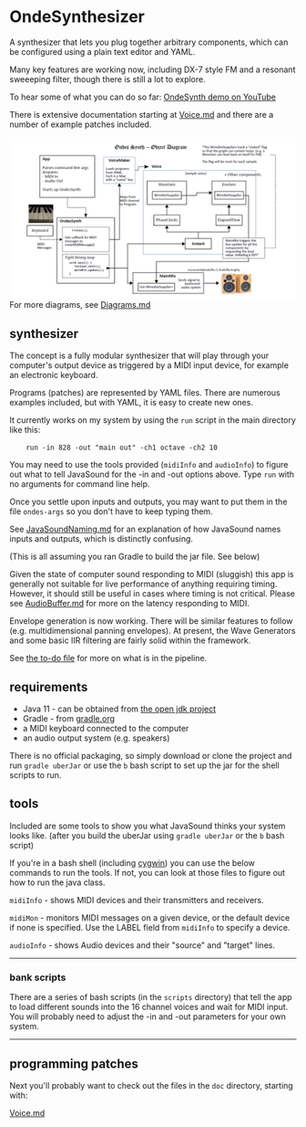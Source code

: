 # OndeSynthesizer

A synthesizer that lets you plug together arbitrary components, which can be configured using a plain text editor and YAML.

Many key features are working now, including DX-7 style FM and a resonant sweeeping filter, though there is still a lot to explore.

To hear some of what you can do so far:
[OndeSynth demo on YouTube](https://www.youtube.com/playlist?list=PLk0M1i4FJYGJ04WGUqPTOEU0NjMNrJEqt)

There is extensive documentation starting at [Voice.md](doc/Voice.md) and there are a number of example patches included.
 
![](doc/images/ondes-synth-architecture-diagram.png)
For more diagrams, see [Diagrams.md](doc/Diagrams.md)

## synthesizer
The concept is a fully modular synthesizer that will play through your computer's output device as triggered by a MIDI input device, for example an electronic keyboard. 

Programs (patches) are represented by YAML files. There are numerous examples included, but with YAML, it is easy to create new ones.

It currently works on my system by using the `run` script in the main directory like this:

        run -in 828 -out "main out" -ch1 octave -ch2 10

You may need to use the tools provided (`midiInfo` and `audioInfo`) to figure out what to tell JavaSound for the -in and -out options above. Type `run` with no arguments for command line help.

Once you settle upon inputs and outputs, you may want to put them in the file `ondes-args` so you don't have to keep typing them.

See [JavaSoundNaming.md](doc/JavaSoundNaming.md) for an explanation of how JavaSound names inputs and outputs, which is distinctly confusing.

(This is all assuming you ran Gradle to build the jar file. See below)

Given the state of computer sound responding to MIDI (sluggish) this app is generally not suitable for live performance of anything requiring timing. However, it should still be useful in cases where timing is not critical.  Please see [AudioBuffer.md](doc/AudioBuffer.md) for more on the latency responding to MIDI.  

Envelope generation is now working. There will be similar features to follow (e.g. multidimensional panning envelopes). At present, the Wave Generators and some basic IIR filtering are fairly solid within the framework.

See [the to-do file](TO-DO.md) for more on what is in the pipeline.  

## requirements 

 - Java 11 - can be obtained from [the open jdk project](https://openjdk.java.net/projects/jdk/11/)
 - Gradle - from [gradle.org](https://gradle.org/)
 - a MIDI keyboard connected to the computer
 - an audio output system (e.g. speakers)

 
There is no official packaging, so simply download or clone the project and run `gradle uberJar` or use the `b` bash script to set up the jar for the shell scripts to run.  


## tools
Included are some tools to show you what JavaSound thinks your system looks like. (after you build the uberJar using `gradle uberJar` or the `b` bash script)

If you're in a bash shell (including [cygwin](http://cygwin.org/)) you can use the below commands to run the tools. If not, you can look at those files to figure out how to run the java class. 

`midiInfo` - shows MIDI devices and their transmitters and receivers.

`midiMon` - monitors MIDI messages on a given device, or the default device if none is specified. Use the LABEL field from `midiInfo` to specify a device.  

`audioInfo` - shows Audio devices and their "source" and "target" lines.

---
### bank scripts
There are a series of bash scripts (in the `scripts` directory) that tell the app to load different sounds into the 16 channel voices and wait for MIDI input. You will probably need to adjust the -in and -out parameters for your own system.

---
## programming patches

Next you'll probably want to check out the files in the `doc` directory, starting with: 

[Voice.md](doc/Voice.md)






